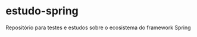estudo-spring
=============

Repositório para testes e estudos sobre o ecosistema do framework Spring 
